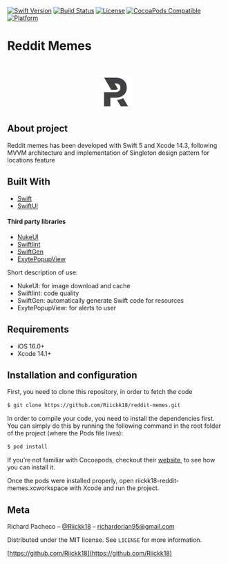 
[![Swift Version][swift-image]][swift-url]
[![Build Status][travis-image]][travis-url]
[![License][license-image]][license-url]
[![CocoaPods Compatible](https://img.shields.io/cocoapods/v/EZSwiftExtensions.svg)](https://img.shields.io/cocoapods/v/LFAlertController.svg)  
[![Platform](https://img.shields.io/cocoapods/p/LFAlertController.svg?style=flat)](http://cocoapods.org/pods/LFAlertController)

# Reddit Memes
<!-- PROJECT LOGO -->
<br />
<p align="center">
  <a href="https://github.com/othneildrew/Best-README-Template">
    <img src="images/logo.png" alt="Logo" width="80" height="80">
  </a>
</p>

## About project

Reddit memes has been developed with Swift 5 and Xcode 14.3, following MVVM architecture and implementation of Singleton design pattern for locations feature

## Built With
* [Swift](https://www.swift.org/)
* [SwiftUI](https://developer.apple.com/xcode/swiftui/)

#### Third party libraries
* [NukeUI](https://github.com/kean/NukeUI)
* [Swiftlint](https://github.com/realm/SwiftLint)
* [SwiftGen](https://github.com/SwiftGen/SwiftGen)
* [ExytePopupView](https://github.com/exyte/PopupView)

Short description of use:

- NukeUI: for image download and cache
- Swiftlint: code quality
- SwiftGen: automatically generate Swift code for resources
- ExytePopupView: for alerts to user

## Requirements

- iOS 16.0+
- Xcode 14.1+

## Installation and configuration
First, you need to clone this repository, in order to fetch the code
```sh
$ git clone https://github.com/Riickk18/reddit-memes.git
```
In order to compile your code, you need to install the dependencies first. You can simply do this by running the following command in the root folder of the project (where the Pods file lives):
```sh
$ pod install
```
If you’re not familiar with Cocoapods, checkout their [website](https://cocoapods.org/), to see how you can install it.

Once the pods were installed properly, open riickk18-reddit-memes.xcworkspace with Xcode and run the project.


## Meta

Richard Pacheco – [@Riickk18](https://twitter.com/Riickk18) – richardorlan95@gmail.com

Distributed under the MIT license. See ``LICENSE`` for more information.

[https://github.com/Riickk18](https://github.com/Riickk18)

[swift-image]:https://img.shields.io/badge/swift-5.0-orange.svg
[swift-url]: https://swift.org/
[license-image]: https://img.shields.io/badge/License-MIT-blue.svg
[license-url]: LICENSE
[travis-image]: https://img.shields.io/travis/dbader/node-datadog-metrics/master.svg?style=flat-square
[travis-url]: https://app.bitrise.io/app/523c4031-40f9-4148-8dce-69fb1a69c631
[codebeat-image]: https://codebeat.co/badges/c19b47ea-2f9d-45df-8458-b2d952fe9dad
[codebeat-url]: https://codebeat.co/projects/github-com-vsouza-awesomeios-com
